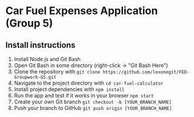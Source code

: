 # Car Fuel Expenses Application (Group 5)

## Install instructions
1. Install Node.js and Git Bash
2. Open Git Bash in some directory (right-click -> "Git Bash Here")
3. Clone the repository with `git clone https://github.com/lexonegit/FED-Groupwork-G5.git`
4. Navigate to the project directory with `cd car-fuel-calculator`
5. Install project dependencies with `npm install`
6. Run the app and test if it works in your browser `npm start`
7. Create your own Git branch `git checkout -b [YOUR_BRANCH_NAME]`
8. Push your branch to GitHub `git push origin [YOUR_BRANCH_NAME]`
